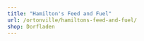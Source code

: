 ```yaml
---
title: "Hamilton's Feed and Fuel"
url: /ortonville/hamiltons-feed-and-fuel/
shop: Dorfladen
---
```

